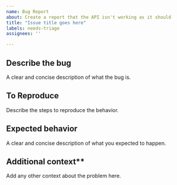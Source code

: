 ```yaml
---
name: Bug Report
about: Create a report that the API isn't working as it should
title: "Issue title goes here"
labels: needs-triage
assignees: ''

---
```


## Describe the bug
A clear and concise description of what the bug is.

## To Reproduce
Describe the steps to reproduce the behavior.

## Expected behavior
A clear and concise description of what you expected to happen.

## Additional context**
Add any other context about the problem here.
